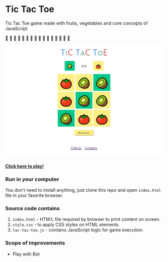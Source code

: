 # Tic Tac Toe

Tic Tac Toe game made with fruits, vegetables and core concepts of JavaScript

🍌 🍉 🍓 🍒 🍍 🍇 🍑 🥭 🍆 🥑 🥦 🥝 🥕 🌽 🍅 🥔

![image](./banner.jpeg)

#### [Click here to play!](https://hashirhussain.github.io/tic-tac-toe/)

### Run in your computer

You don't need to install anything, just clone this repo and open `index.html` file in your favorite browser.

### Source code contains

1. `index.html` - HTM:L file required by browser to print content on screen.
2. `style.css` - to apply CSS styles on HTML elements.
3. `tac-tac-toe.js` - contains JavaScript logic for game execution.

### Scope of improvements

- Play with Bot
